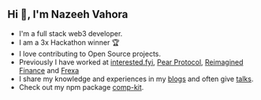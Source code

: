 <!-- Readme 1 -->

<h2 align="left">Hi 👋, I'm Nazeeh Vahora</h2>

- I'm a full stack web3 developer.
- I am a 3x Hackathon winner 🏆
- I love contributing to Open Source projects.
- Previously I have worked at [interested.fyi](https://interested.fyi/), [Pear Protocol](https://www.pear.garden/), [Reimagined Finance](https://refi-53ue4vox4-refi.vercel.app/) and [Frexa](https://frexa.io/)
- I share my knowledge and experiences in my [blogs](https://nazeeh.hashnode.dev/) and often give [talks](https://nazeeh.dev/cv).
- Check out my npm package [comp-kit](https://www.npmjs.com/package/chakra-ui-carousel](https://github.com/nazeeh21/comp-kit)https://github.com/nazeeh21/comp-kit).
